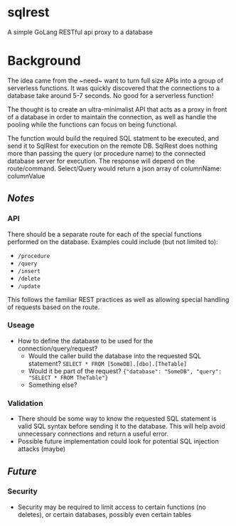 # sqlrest
A simple GoLang RESTful api proxy to a database

# Background
The idea came from the ~need~ want to turn full size APIs into a group of serverless functions. It was quickly discovered that the connections to a database take around 5-7 seconds. No good for a serverless function!

The thought is to create an ultra-minimalist API that acts as a proxy in front of a database in order to maintain the connection, as well as handle the pooling while the functions can focus on being functional.

The function would build the required SQL statment to be executed, and send it to SqlRest for execution on the remote DB. SqlRest does nothing more than passing the query (or procedure name) to the connected database server for execution. The response will depend on the route/command. Select/Query would return a json array of columnName: columnValue

## _Notes_ 
### API
There should be a separate route for each of the special functions performed on the database. 
Examples could include (but not limited to):
* `/procedure`
* `/query`
* `/insert`
* `/delete`
* `/update`

This follows the familiar REST practices as well as allowing special handling of requests based on the route.

### Useage 
* How to define the database to be used for the connection/query/request?
  * Would the caller build the database into the requested SQL statement? `SELECT * FROM [SomeDB].[dbo].[TheTable]`
  * Would it be part of the request? `{"database": "SomeDB", "query": "SELECT * FROM TheTable"}`
  * Something else?

### Validation
* There should be some way to know the requested SQL statement is valid SQL syntax before sending it to the database. This will help avoid unnecessary connections and return a useful error.
* Possible future implementation could look for potential SQL injection attacks (maybe)

## _Future_
### Security
* Security may be required to limit access to certain functions (no deletes), or certain databases, possibly even certain tables
